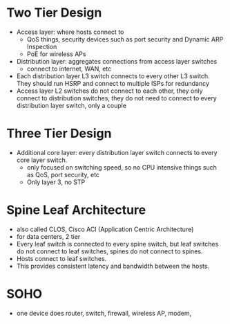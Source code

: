 
# Two Tier Design
- Access layer: where hosts connect to 
	- QoS things, security devices such as port security and Dynamic ARP Inspection
	- PoE for wireless APs
- Distribution layer: aggregates connections from access layer switches
	- connect to internet, WAN, etc
- Each distribution layer L3 switch connects to every other L3 switch. They should run HSRP and connect to multiple ISPs for redundancy
- Access layer L2 switches do not connect to each other, they only connect to distribution switches, they do not need to connect to every distribution layer switch, only a couple

# Three Tier Design
- Additional core layer: every distribution layer switch connects to every core layer switch.
	- only focused on switching speed, so no CPU intensive things such as QoS, port security, etc
	- Only layer 3, no STP

# Spine Leaf Architecture 
- also called CLOS, Cisco ACI (Application Centric Architecture)
- for data centers, 2 tier
- Every leaf switch is connected to every spine switch, but leaf switches do not connect to leaf switches, spines do not connect to spines.
- Hosts connect to leaf switches. 
- This provides consistent latency and bandwidth between the hosts.

# SOHO
- one device does router, switch, firewall, wireless AP, modem, 










